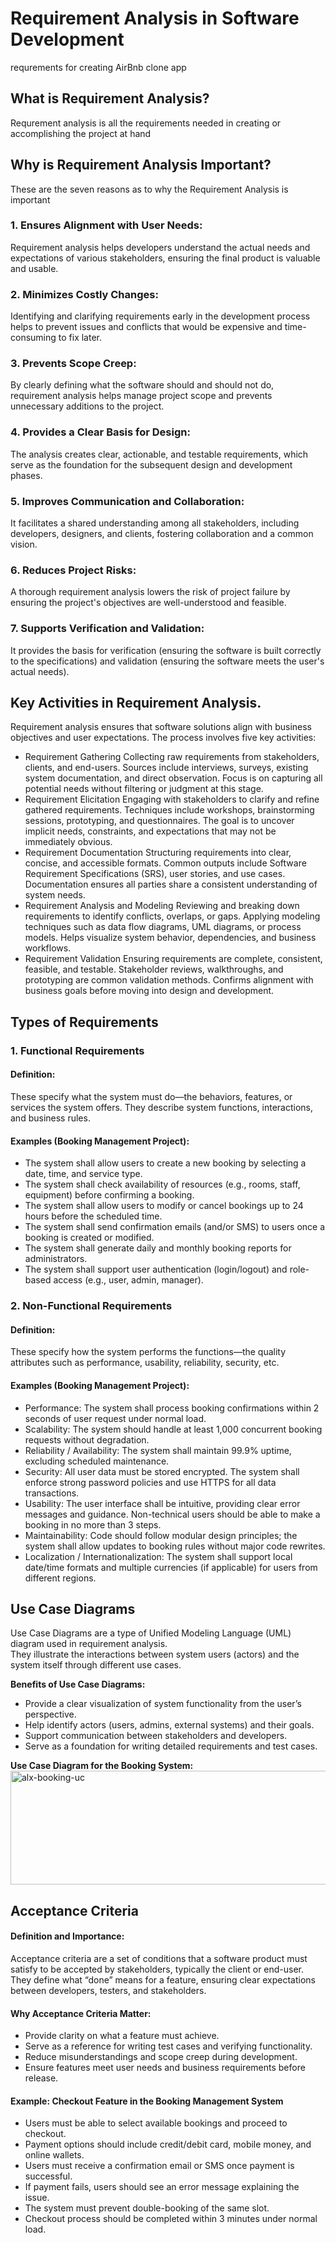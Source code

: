 # Requirement Analysis in Software Development
requrements for creating AirBnb clone app
## What is Requirement Analysis?
Requrement analysis is all the requirements needed in creating or accomplishing the project at hand

## Why is Requirement Analysis Important?
These are the seven reasons as to why the Requirement Analysis is important
### 1. Ensures Alignment with User Needs:
Requirement analysis helps developers understand the actual needs and expectations of various stakeholders, ensuring the final product is valuable and usable. 
### 2. Minimizes Costly Changes:
Identifying and clarifying requirements early in the development process helps to prevent issues and conflicts that would be expensive and time-consuming to fix later. 
### 3. Prevents Scope Creep:
By clearly defining what the software should and should not do, requirement analysis helps manage project scope and prevents unnecessary additions to the project. 
### 4. Provides a Clear Basis for Design:
The analysis creates clear, actionable, and testable requirements, which serve as the foundation for the subsequent design and development phases. 
### 5. Improves Communication and Collaboration:
It facilitates a shared understanding among all stakeholders, including developers, designers, and clients, fostering collaboration and a common vision. 
### 6. Reduces Project Risks:
A thorough requirement analysis lowers the risk of project failure by ensuring the project's objectives are well-understood and feasible. 
### 7. Supports Verification and Validation:
It provides the basis for verification (ensuring the software is built correctly to the specifications) and validation (ensuring the software meets the user's actual needs). 

## Key Activities in Requirement Analysis.
Requirement analysis ensures that software solutions align with business objectives and user expectations. The process involves five key activities:
- Requirement Gathering
Collecting raw requirements from stakeholders, clients, and end-users.
Sources include interviews, surveys, existing system documentation, and direct observation.
Focus is on capturing all potential needs without filtering or judgment at this stage.
- Requirement Elicitation
Engaging with stakeholders to clarify and refine gathered requirements.
Techniques include workshops, brainstorming sessions, prototyping, and questionnaires.
The goal is to uncover implicit needs, constraints, and expectations that may not be immediately obvious.
- Requirement Documentation
Structuring requirements into clear, concise, and accessible formats.
Common outputs include Software Requirement Specifications (SRS), user stories, and use cases.
Documentation ensures all parties share a consistent understanding of system needs.
- Requirement Analysis and Modeling
Reviewing and breaking down requirements to identify conflicts, overlaps, or gaps.
Applying modeling techniques such as data flow diagrams, UML diagrams, or process models.
Helps visualize system behavior, dependencies, and business workflows.
- Requirement Validation
Ensuring requirements are complete, consistent, feasible, and testable.
Stakeholder reviews, walkthroughs, and prototyping are common validation methods.
Confirms alignment with business goals before moving into design and development.

## Types of Requirements
### 1. Functional Requirements
#### Definition:
These specify what the system must do—the behaviors, features, or services the system offers. They describe system functions, interactions, and business rules.
#### Examples (Booking Management Project):
- The system shall allow users to create a new booking by selecting a date, time, and service type.
- The system shall check availability of resources (e.g., rooms, staff, equipment) before confirming a booking.
- The system shall allow users to modify or cancel bookings up to 24 hours before the scheduled time.
- The system shall send confirmation emails (and/or SMS) to users once a booking is created or modified.
- The system shall generate daily and monthly booking reports for administrators.
- The system shall support user authentication (login/logout) and role-based access (e.g., user, admin, manager).

### 2. Non-Functional Requirements
#### Definition:
These specify how the system performs the functions—the quality attributes such as performance, usability, reliability, security, etc.
#### Examples (Booking Management Project):
- Performance: The system shall process booking confirmations within 2 seconds of user request under normal load.
- Scalability: The system should handle at least 1,000 concurrent booking requests without degradation.
- Reliability / Availability: The system shall maintain 99.9% uptime, excluding scheduled maintenance.
- Security: All user data must be stored encrypted. The system shall enforce strong password policies and use HTTPS for all data transactions.
- Usability: The user interface shall be intuitive, providing clear error messages and guidance. Non-technical users should be able to make a booking in no more than 3 steps.
- Maintainability: Code should follow modular design principles; the system shall allow updates to booking rules without major code rewrites.
- Localization / Internationalization: The system shall support local date/time formats and multiple currencies (if applicable) for users from different regions.

## Use Case Diagrams
Use Case Diagrams are a type of Unified Modeling Language (UML) diagram used in requirement analysis.  
They illustrate the interactions between system users (actors) and the system itself through different use cases.  

**Benefits of Use Case Diagrams:**
- Provide a clear visualization of system functionality from the user’s perspective.  
- Help identify actors (users, admins, external systems) and their goals.  
- Support communication between stakeholders and developers.  
- Serve as a foundation for writing detailed requirements and test cases.

**Use Case Diagram for the Booking System:**
<img width="631" height="182" alt="alx-booking-uc" src="https://github.com/user-attachments/assets/801ae9ba-cd0d-42f1-8990-9a1b8efd92b7" />

## Acceptance Criteria
#### Definition and Importance:
Acceptance criteria are a set of conditions that a software product must satisfy to be accepted by stakeholders, typically the client or end-user. They define what “done” means for a feature, ensuring clear expectations between developers, testers, and stakeholders.

#### Why Acceptance Criteria Matter:
- Provide clarity on what a feature must achieve.
- Serve as a reference for writing test cases and verifying functionality.
- Reduce misunderstandings and scope creep during development.
- Ensure features meet user needs and business requirements before release.

#### Example: Checkout Feature in the Booking Management System
- Users must be able to select available bookings and proceed to checkout.
- Payment options should include credit/debit card, mobile money, and online wallets.
- Users must receive a confirmation email or SMS once payment is successful.
- If payment fails, users should see an error message explaining the issue.
- The system must prevent double-booking of the same slot.
- Checkout process should be completed within 3 minutes under normal load.
